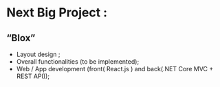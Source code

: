 # Next Big Project :
## “Blox”

* Layout design ;<br/>
* Overall functionalities (to be implemented);<br/>
* Web / App development (front( React.js ) and back(.NET Core MVC + REST API));<br/>
